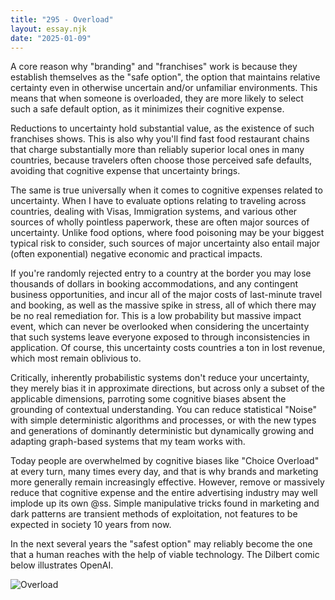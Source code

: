 ```yaml
---
title: "295 - Overload"
layout: essay.njk
date: "2025-01-09"
---
```


A core reason why "branding" and "franchises" work is because they establish themselves as the "safe option", the option that maintains relative certainty even in otherwise uncertain and/or unfamiliar environments. This means that when someone is overloaded, they are more likely to select such a safe default option, as it minimizes their cognitive expense.

Reductions to uncertainty hold substantial value, as the existence of such franchises shows. This is also why you'll find fast food restaurant chains that charge substantially more than reliably superior local ones in many countries, because travelers often choose those perceived safe defaults, avoiding that cognitive expense that uncertainty brings.

The same is true universally when it comes to cognitive expenses related to uncertainty. When I have to evaluate options relating to traveling across countries, dealing with Visas, Immigration systems, and various other sources of wholly pointless paperwork, these are often major sources of uncertainty. Unlike food options, where food poisoning may be your biggest typical risk to consider, such sources of major uncertainty also entail major (often exponential) negative economic and practical impacts.

If you're randomly rejected entry to a country at the border you may lose thousands of dollars in booking accommodations, and any contingent business opportunities, and incur all of the major costs of last-minute travel and booking, as well as the massive spike in stress, all of which there may be no real remediation for. This is a low probability but massive impact event, which can never be overlooked when considering the uncertainty that such systems leave everyone exposed to through inconsistencies in application. Of course, this uncertainty costs countries a ton in lost revenue, which most remain oblivious to.

Critically, inherently probabilistic systems don't reduce your uncertainty, they merely bias it in approximate directions, but across only a subset of the applicable dimensions, parroting some cognitive biases absent the grounding of contextual understanding. You can reduce statistical "Noise" with simple deterministic algorithms and processes, or with the new types and generations of dominantly deterministic but dynamically growing and adapting graph-based systems that my team works with. 

Today people are overwhelmed by cognitive biases like "Choice Overload" at every turn, many times every day, and that is why brands and marketing more generally remain increasingly effective. However, remove or massively reduce that cognitive expense and the entire advertising industry may well implode up its own @ss. Simple manipulative tricks found in marketing and dark patterns are transient methods of exploitation, not features to be expected in society 10 years from now.

In the next several years the "safest option" may reliably become the one that a human reaches with the help of viable technology. The Dilbert comic below illustrates OpenAI.

![Overload](https://media.licdn.com/dms/image/v2/D5622AQH7KlvDJLWq1g/feedshare-shrink_800/B56ZRJAMMdGsAo-/0/1736391574890?e=1739404800&v=beta&t=cMSbZvG4ywjx5rzFOZXYGKiMVgJBh6jNvrzgEr1WjGk)